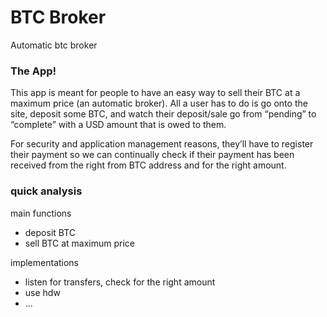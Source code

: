 # BTC Broker

Automatic btc broker

### The App!

This app is meant for people to have an easy way to sell their BTC at a maximum price (an automatic broker).  All a user has to do is go onto the site, deposit some BTC, and watch their deposit/sale go from “pending” to “complete” with a USD amount that is owed to them.

For security and application management reasons, they’ll have to register their payment so we can continually check if their payment has been received from the right from BTC address and for the right amount.


### quick analysis

main functions

- deposit BTC
- sell BTC at maximum price

implementations

- listen for transfers, check for the right amount
- use hdw
- ...